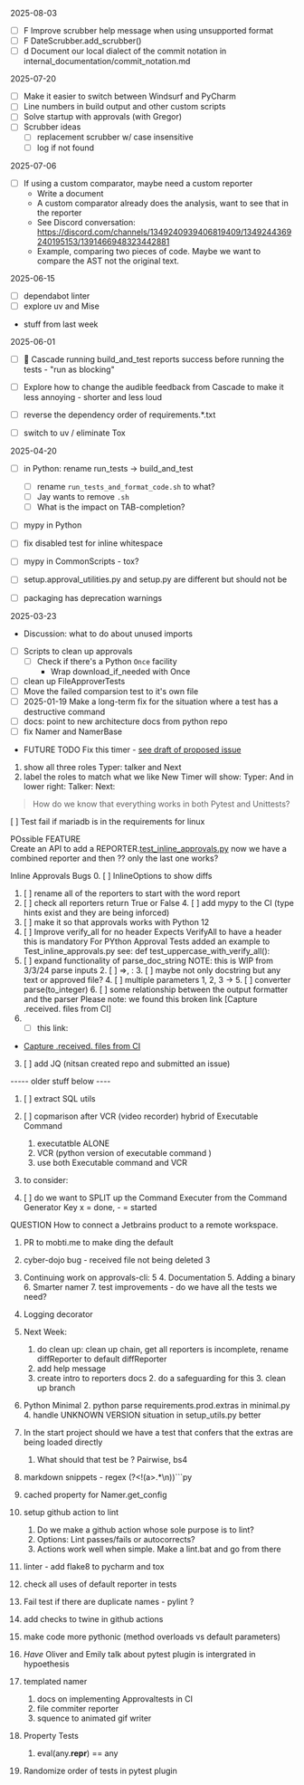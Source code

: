 2025-08-03
- [ ] F Improve scrubber help message when using unsupported format
- [ ] F DateScrubber.add_scrubber()
- [ ] d Document our local dialect of the commit notation in internal_documentation/commit_notation.md

2025-07-20
- [ ] Make it easier to switch between Windsurf and PyCharm
- [ ] Line numbers in build output and other custom scripts
- [ ] Solve startup with approvals (with Gregor)
- [ ] Scrubber ideas
   - [ ] replacement scrubber w/ case insensitive
   - [ ] log if not found

2025-07-06
- [ ] If using a custom comparator, maybe need a custom reporter
   - Write a document
   - A custom comparator already does the analysis, want to see that in the reporter
   - See Discord conversation: https://discord.com/channels/1349240939406819409/1349244369240195153/1391466948323442881
   - Example, comparing two pieces of code. Maybe we want to compare the AST not the original text.


2025-06-15
- [ ] dependabot linter
- [ ] explore uv and Mise
- stuff from last week

2025-06-01
- [ ] 🐜 Cascade running build_and_test reports success before running the tests - "run as blocking"
- [ ] Explore how to change the audible feedback from Cascade to make it less annoying - shorter and less loud
- [ ] reverse the dependency order of requirements.*.txt
- [ ] switch to uv / eliminate Tox 


2025-04-20
- [ ] in Python: rename run_tests -> build_and_test
    - [ ] rename `run_tests_and_format_code.sh` to what?
    - [ ] Jay wants to remove `.sh`
    - [ ] What is the impact on TAB-completion?
- [ ] mypy in Python
- [ ] fix disabled test for inline whitespace
- [ ] mypy in CommonScripts - tox?
- [ ] setup.approval_utilities.py and setup.py are different but should not be
- [ ] packaging has deprecation warnings
 
 
2025-03-23 
  - Discussion: what to do about unused imports
   
- [ ] Scripts to clean up approvals
     - [ ] Check if there's a Python `Once` facility
       - Wrap download_if_needed with Once
- [ ] clean up FileApproverTests
- [ ] Move the failed comparsion test to it's own file
- [ ] 2025-01-19 Make a long-term fix for the situation where a test has a destructive command
- [ ] docs: point to new architecture docs from python repo
- [ ] fix Namer and NamerBase

- FUTURE TODO
Fix this timer - [see draft of proposed issue](https://docs.google.com/document/d/1avKRVobADSIxXiwRQt0o3Ohawvdbbo4UDlWtyRYhuRo/edit?usp=sharing)
1) show all three roles
Typer: talker and Next
2) label the roles to match what we like
New Timer will show: 
Typer: <typer name>
And in lower right:
Talker: <talker name>
Next: <name of next person>


> How do we know that everything works in both Pytest and Unittests?
> 
[ ] Test fail if mariadb is in the requirements for linux

POssible FEATURE  
Create an API to add a REPORTER.[test_inline_approvals.py](tests%2Ftest_inline_approvals.p[ok.approved.txt](ok.approved.txt)y)
    now we have a combined reporter  and then ?? only the last one works? 

Inline Approvals Bugs
0. [ ] InlineOptions to show diffs
1. [ ] rename all of the reporters to start with the word report
2. [ ] check all reporters return True or False
    4. [ ] add mypy to the CI (type hints exist and they are being inforced)
3. [ ] make it so that approvals works with Python 12
4. [ ] Improve verify_all for no header
        Expects VerifyAll to have a header
        this is mandatory For PYthon Approval Tests
        added an example to Test_inline_approvals.py
        see: def test_uppercase_with_verify_all():
5. [ ] expand functionality of parse_doc_string     NOTE: this is WIP from 3/3/24 parse inputs
   2. [ ] =>, :
      3. [ ] maybe not only docstring but any text or approved file?
   4. [ ] multiple parameters 1, 2, 3 -> 
   5. [ ] converter parse(to_integer)
   6. [ ] some relationship between the output formatter and the parser
      Please note: we found this broken link [Capture .received. files from CI]
8.   * [ ]  this link: 
   * [Capture .received. files from CI](https://github.com/approvals/ApprovalTests.Java/blob/master/approvaltests/docs/explanations/how_to/CaptureFilesFromCI.md)
  


3. [ ] add JQ (nitsan created repo and submitted an issue)

-----  older stuff below ----
   1. [ ] extract SQL utils

7. [ ] copmarison after VCR (video recorder) hybrid of Executable Command 
   1. executatble ALONE
   2. VCR (python version of executable command )
   3. use both Executable command and VCR
8. to consider:
9. [ ] do we want to SPLIT up the Command Executer from the Command Generator 
Key x = done, - = started


QUESTION
How to connect a Jetbrains product to a remote workspace.
1. PR to mobti.me to make ding the default
1. cyber-dojo bug - received file not being deleted 3
3. Continuing work on approvals-cli: 5
   4. Documentation
   5. Adding a binary
   6. Smarter namer
   7. test improvements - do we have all the tests we need?
3. Logging decorator



6. Next Week:
   1. do clean up:
   clean up chain, 
   get all reporters is incomplete, 
   rename diffReporter to default diffReporter
   2. add help message
   3. create intro to reporters docs
      2. do a safeguarding for this
      3. clean up branch
7. Python Minimal 
   2. python parse requirements.prod.extras in minimal.py
   4. handle UNKNOWN VERSION situation in setup_utils.py better
8. In the start project should we have a test that confers that the extras are being loaded directly 
   1. What should that test be ? Pairwise, bs4
9. markdown snippets - regex (?<!(a>.*\n))```py
10. cached property for Namer.get_config 
11. setup github action to lint
    1. Do we make a github action whose sole purpose is to lint? 
    2. Options: Lint passes/fails or autocorrects? 
    3. Actions work well when simple. Make a lint.bat and go from there
12. linter - add flake8 to pycharm and tox
13. check all uses of default reporter in tests
14. Fail test if there are duplicate names - pylint ?
15. add checks to twine in github actions
16. make code more pythonic (method overloads vs default parameters)
17. _Have_ Oliver and Emily talk about pytest plugin is intergrated in hypoethesis
18. templated namer
    1. docs on implementing Approvaltests in CI
    2. file commiter reporter
    3. squence to animated gif writer
19. Property Tests
    1. eval(any.__repr__) == any

1. Randomize order of tests in pytest plugin
